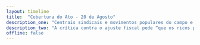 ```yaml
---
layout: timeline
title:  "Cobertura do Ato - 20 de Agosto"
description_one: "Centrais sindicais e movimentos populares do campo e da cidade realizam manifestações em diversas capitais do país neste 20 de agosto. Os atos têm como foco defender a democracia, e afirmar que “a saída da crise é pela esquerda”, através de reformas sociais e econômicas profundas. Os protestos visam também denunciar as atuais políticas de austeridade do governo federal e a “guinada conservadora” comandada pelo presidente da Câmara dos Deputados, Eduardo Cunha (PMDB-RJ)."
description_two: "A crítica contra o ajuste fiscal pede “que os ricos paguem pela crise”, como informa o manifesto que convoca os protestos, apontando, também, a taxação de grandes fortunas, dividendos e remessas de lucros e auditoria da dívida pública como alternativas para aliviar a economia."
offline: false
---
```





